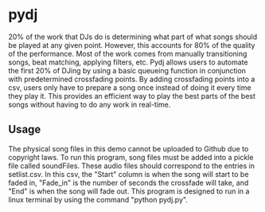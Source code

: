 # pydj

20% of the work that DJs do is determining what part of what songs should be played at any given point. However, this accounts for 80% of the quality of the performance. Most of the work comes from manually transitioning songs, beat matching, applying filters, etc. Pydj allows users to automate the first 20% of DJing by using a basic queueing function in conjunction with predetermined crossfading points. By adding crossfading points into a csv, users only have to prepare a song once instead of doing it every time they play it. This provides an efficient way to play the best parts of the best songs without having to do any work in real-time.


## Usage

The physical song files in this demo cannot be uploaded to Github due to copyright laws. To run this program, song files must be added into a pickle file called soundFiles. These audio files should correspond to the entries in setlist.csv. In this csv, the "Start" column is when the song will start to be faded in, "Fade_in" is the number of seconds the crossfade will take, and "End" is when the song will fade out. This program is designed to run in a linux terminal by using the command "python pydj.py". 

